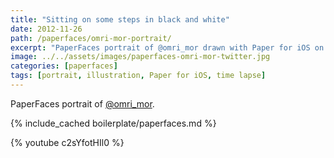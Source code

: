 ```yaml
---
title: "Sitting on some steps in black and white"
date: 2012-11-26
path: /paperfaces/omri-mor-portrait/
excerpt: "PaperFaces portrait of @omri_mor drawn with Paper for iOS on an iPad."
image: ../../assets/images/paperfaces-omri-mor-twitter.jpg
categories: [paperfaces]
tags: [portrait, illustration, Paper for iOS, time lapse]
---
```


PaperFaces portrait of [@omri_mor](https://twitter.com/omri_mor).

{% include_cached boilerplate/paperfaces.md %}

{% youtube c2sYfotHIl0 %}
